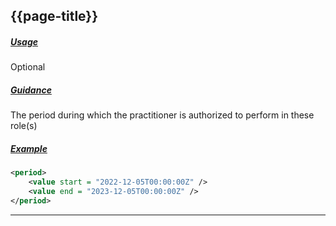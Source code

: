 ## {{page-title}}

<h5><ins>Usage</ins></h5>

<span class="mro-circle optional" title="Optional"></span> Optional

<h5><ins>Guidance</ins></h5>

The period during which the practitioner is authorized to perform in these role(s)

<h5><ins>Example</ins></h5>

```xml
<period>
    <value start = "2022-12-05T00:00:00Z" />
    <value end = "2023-12-05T00:00:00Z" />
</period>  
```

---